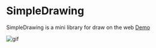 # SimpleDrawing

SimpleDrawing is a mini library for draw on the web
[Demo](https://iamplex.github.io/SimpleDrawing/examples)

![gif](https://iamplex.github.io/SimpleDrawing/assets/demo.gif)
